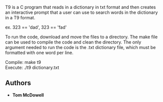T9 is a C program that reads in a dictionary in txt format and then creates an interactive prompt that a user can use to search words in the dictionary in a T9 format.

ex. 323 == 'dad', 323 == 'fad'

To run the code, download and move the files to a directory. The make file can be used to compile the code and clean the directory. The only argument needed to run the code is the .txt dictionary file, which must be formatted with one word per line.

Compile: make t9 <br>
Execute: ./t9 dictionary.txt

## Authors

* **Tom McDowell**
